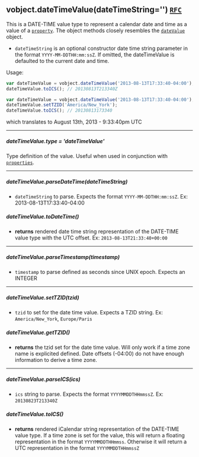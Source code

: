 ## vobject.dateTimeValue(dateTimeString='') [`RFC`](http://tools.ietf.org/html/rfc5545#section-3.3.5)

This is a DATE-TIME value type to represent a calendar date and time as a value of a [`property`](./property.md). The object methods closely resembles the [`dateValue`](./dateValue.md) object.

- `dateTimeString` is an optional constructor date time string parameter in the format `YYYY-MM-DDTHH:mm:ssZ`. If omitted, the dateTimeValue is defaulted to the current date and time.

Usage:

```js
var dateTimeValue = vobject.dateTimeValue('2013-08-13T17:33:40-04:00');
dateTimeValue.toICS(); // 20130813T213340Z

var dateTimeValue = vobject.dateTimeValue('2013-08-13T17:33:40-04:00');
dateTimeValue.setTZID('America/New_York');
dateTimeValue.toICS(); // 20130813173340
```

which translates to August 13th, 2013 - 9:33:40pm UTC

-----------------------------------------------------------------------------------------

##### dateTimeValue.type = 'dateTimeValue'
Type definition of the value. Useful when used in conjunction with [`properties`](./property.md).

-----------------------------------------------------------------------------------------

##### dateTimeValue.parseDateTime(dateTimeString)

- `dateTimeString` to parse. Expects the format `YYYY-MM-DDTHH:mm:ssZ`. Ex: 2013-08-13T17:33:40-04:00

##### dateTimeValue.toDateTime()

- **returns** rendered date time string representation of the DATE-TIME value type with the UTC offset. Ex: `2013-08-13T21:33:40+00:00`

-----------------------------------------------------------------------------------------

##### dateTimeValue.parseTimestamp(timestamp)

- `timestamp` to parse defined as seconds since UNIX epoch. Expects an INTEGER

-----------------------------------------------------------------------------------------

##### dateTimeValue.setTZID(tzid)

- `tzid` to set for the date time value. Expects a TZID string. Ex: `America/New_York`, `Europe/Paris`

##### dateTimeValue.getTZID()

- **returns** the tzid set for the date time value. Will only work if a time zone name is explicited defined. Date offsets (-04:00) do not have enough information to derive a time zone.

-----------------------------------------------------------------------------------------

##### dateTimeValue.parseICS(ics)

- `ics` string to parse. Expects the format `YYYYMMDDTHHmmssZ`. Ex: `20130823T213340Z`

##### dateTimeValue.toICS()

- **returns** rendered iCalendar string representation of the DATE-TIME value type. If a time zone is set for the value, this will return a floating representation in the format `YYYYMMDDTHHmmss`. Otherwise it will return a UTC representation in the format `YYYYMMDDTHHmmssZ`

